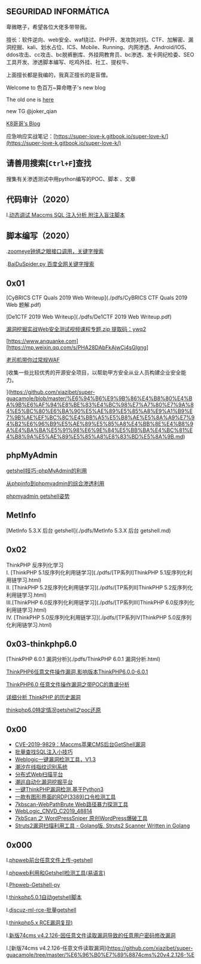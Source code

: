## SEGURIDAD INFORMÁTICA
   卑微瞎子，希望各位大佬多带带我。

擅长：软件逆向、web安全、waf绕过、PHP开、发攻防对抗、CTF、加解密、漏洞挖掘、kali、划水占位、ICS、Mobile、Running、内网渗透、Android/IOS、ddos攻击、cc攻击、bc脱裤删库、外挂网教育员、bc渗透、发卡网纪检委、SEO工具开发、渗透脚本编写、吃鸡外挂、社工、提权牛、

上面擅长都是我编的，我真正擅长的是盲僧。

Welcome to 色百万~算命瞎子's new blog  

The old one is [here](http://www.nmd5.com) 

new TG @joker_qian

[K8哥哥’s Blog](http://k8gege.org/) 

应急响应实战笔记：[https://super-love-k.gitbook.io/super-love-k/](https://super-love-k.gitbook.io/super-love-k/)

## 请善用搜索[`Ctrl+F`]查找   

搜集有关渗透测试中用python编写的POC、脚本 、文章

## 代码审计（2020）

I.[动态调试 Maccms SQL 注入分析 附注入盲注脚本](https://github.com/xiazibet/super-guacamole/blob/master/Maccms-sql-injection-analysis.md)

## 脚本编写（2020）

.[zoomeye钟馗之眼接口调用，关键字搜索 ](https://github.com/xiazibet/super-guacamole/blob/master/zoomeye.py)

.[BaiDuSpider.py 百度全网关键字搜索](https://github.com/xiazibet/super-guacamole/blob/master/BaiDuSpider.py) 

## 0x01

[CyBRICS CTF Quals 2019 Web Writeup](./pdfs/CyBRICS CTF Quals 2019 Web 题解.pdf)

[De1CTF 2019 Web Writeup](./pdfs/De1CTF 2019 Web Writeup.pdf)

[漏洞挖掘实战Web安全测试视频课程专题.zip 提取码：ywq2](https://pan.baidu.com/s/1VyAnloiHkl_SecUz4Dl9Bw )

[https://www.anquanke.com]  [https://mp.weixin.qq.com/s/PHA28DAbFkAjwCj4sGlgng]

[老司机带你过常规WAF](https://www.anquanke.com/post/id/102852 )

[收集一些比较优秀的开源安全项目，以帮助甲方安全从业人员构建企业安全能力。

](https://github.com/xiazibet/super-guacamole/blob/master/%E6%94%B6%E9%9B%86%E4%B8%80%E4%BA%9B%E6%AF%94%E8%BE%83%E4%BC%98%E7%A7%80%E7%9A%84%E5%BC%80%E6%BA%90%E5%AE%89%E5%85%A8%E9%A1%B9%E7%9B%AE%EF%BC%8C%E4%BB%A5%E5%B8%AE%E5%8A%A9%E7%94%B2%E6%96%B9%E5%AE%89%E5%85%A8%E4%BB%8E%E4%B8%9A%E4%BA%BA%E5%91%98%E6%9E%84%E5%BB%BA%E4%BC%81%E4%B8%9A%E5%AE%89%E5%85%A8%E8%83%BD%E5%8A%9B.md)

## phpMyAdmin

[getshell技巧-phpMyAdmin的利用](https://www.icode9.com/content-3-603287.html)

[从phpinfo到phpmyadmin的综合渗透利用](https://xz.aliyun.com/t/2222)

[phpmyadmin getshell姿势](https://xz.aliyun.com/t/3283)

## MetInfo 

[MetInfo 5.3.X 后台 getshell](./pdfs/MetInfo 5.3.X 后台 getshell.md)



## 0x02

ThinkPHP 反序列化学习  
I.   [ThinkPHP 5.1反序列化利用链学习](./pdfs/[TP系列I]ThinkPHP 5.1反序列化利用链学习.html)  
II. [ThinkPHP 5.2反序列化利用链学习](./pdfs/[TP系列II]ThinkPHP 5.2反序列化利用链学习.html)  
III.[ThinkPHP 6.0反序列化利用链学习](./pdfs/[TP系列III]ThinkPHP 6.0反序列化利用链学习.html)  
IV. [ThinkPHP 5.0反序列化利用链学习](./pdfs/[TP系列IV]ThinkPHP 5.0反序列化利用链学习.html)  

## 0x03-thinkphp6.0

[ThinkPHP 6.0.1 漏洞分析](./pdfs/ThinkPHP 6.0.1 漏洞分析.html)

[ThinkPHP6任意文件操作漏洞,影响版本ThinkPHP6.0.0-6.0.1](https://github.com/Loneyers/ThinkPHP6_Anyfile_operation_write)

[ThinkPHP6.0 任意文件操作漏洞之带POC的靠谱分析](https://woj.app/6032.html)

[详细分析 ThinkPHP 的历史漏洞](https://github.com/Mochazz/ThinkPHP-Vuln)

[thinkphp6.0特定情况getshell之poc还原](https://forum.90sec.com/t/topic/706)

## 0x00

- [CVE-2019-9829：Maccms苹果CMS后台GetShell漏洞](./pdfs/Maccms-v10.md)  
- [批量查找SQL注入小技巧](https://www.freebuf.com/column/223436.html)  
- [Weblogic一键漏洞检测工具，V1.3](https://github.com/rabbitmask/WeblogicScan)  
- [潮汐在线指纹识别系统](http://finger.tidesec.net/)  
- [分布式Web扫描平台](https://github.com/TideSec/WDScanner)  
- [潮巡自动化漏洞挖掘平台](https://github.com/TideSec/TideScout)
- [一键ThinkPHP漏洞检测,基于Python3](https://github.com/xiazibet/super-guacamole/tree/master/TPscan)
- [一款有图形界面的RDP(3389)口令检测工具](https://github.com/xiazibet/super-guacamole/tree/master/%E4%B8%80%E6%AC%BE%E6%9C%89%E5%9B%BE%E5%BD%A2%E7%95%8C%E9%9D%A2%E7%9A%84RDP(3389)%E5%8F%A3%E4%BB%A4%E6%A3%80%E6%B5%8B%E5%B7%A5%E5%85%B7)
- [7kbscan-WebPathBrute Web路径暴力探测工具](https://github.com/7kbstorm/7kbscan-WebPathBrute)  
- [WebLogic_CNVD_C2019_48814](https://github.com/7kbstorm/WebLogic_CNVD_C2019_48814)  
- [7kbScan 之 WordPressSniper 原创WordPress爆破工具](https://www.7kb.org/1354.html) 
- [Struts2漏洞扫描利用工具 - Golang版. Struts2 Scanner Written in Golang](https://github.com/x51/STS2G)


## 0x000 

I.[phpweb前台任意文件上传-getshell](https://www.buaq.net/go-19673.html)

I.[phpweb利用和Getshell检测工具(易语言)](https://forum.90sec.com/t/topic/707) 

I.[Phpweb-Getshell-py](https://github.com/xiazibet/super-guacamole/tree/master/Phpweb-Getshell-py) 

I.[thinkphp5.0.1自动getshell脚本](https://github.com/xiazibet/super-guacamole/tree/master/thinkphp5.0.1-automatic-getshell-master) 

I.[discuz-ml-rce-批量getshell](https://github.com/xiazibet/super-guacamole/tree/master/discuz-ml-rce-%E6%89%B9%E9%87%8Fgetshell) 

I.[thinkphp5.x RCE漏洞复现)](https://forum.90sec.com/t/topic/704) 


I.[新版74cms v4.2.126-因任意文件读取漏洞导致的任意用户密码修改漏洞](https://github.com/xiazibet/super-guacamole/tree/master/%E6%96%B0%E7%89%8874cms%20v4.2.126-%E5%9B%A0%E4%BB%BB%E6%84%8F%E6%96%87%E4%BB%B6%E8%AF%BB%E5%8F%96%E6%BC%8F%E6%B4%9E%E5%AF%BC%E8%87%B4%E7%9A%84%E4%BB%BB%E6%84%8F%E7%94%A8%E6%88%B7%E5%AF%86%E7%A0%81%E4%BF%AE%E6%94%B9%E6%BC%8F%E6%B4%9E) 

I.[新版74cms v4.2.126-任意文件读取漏洞](https://github.com/xiazibet/super-guacamole/tree/master/%E6%96%B0%E7%89%8874cms%20v4.2.126-%E
